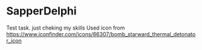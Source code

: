 # SapperDelphi
Test task. just cheking my skills
Used icon from https://www.iconfinder.com/icons/66307/bomb_starward_thermal_detonator_icon

